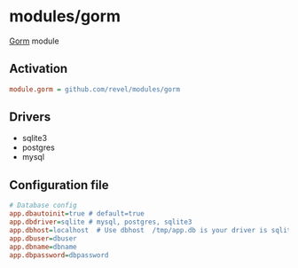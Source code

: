 modules/gorm
===============

[Gorm](http://jinzhu.me/gorm) module

## Activation
```ini
module.gorm = github.com/revel/modules/gorm
```

## Drivers

* sqlite3
* postgres
* mysql

## Configuration file

```ini
# Database config
app.dbautoinit=true # default=true
app.dbdriver=sqlite # mysql, postgres, sqlite3
app.dbhost=localhost  # Use dbhost  /tmp/app.db is your driver is sqlite
app.dbuser=dbuser
app.dbname=dbname
app.dbpassword=dbpassword

```

